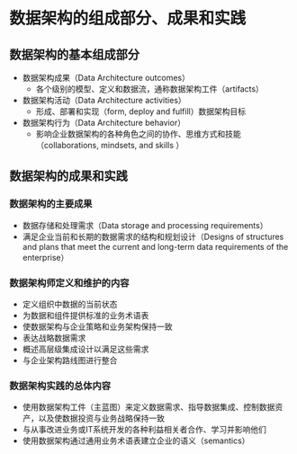 # **数据架构的组成部分、成果和实践**

## 数据架构的基本组成部分

- 数据架构成果（Data Architecture outcomes）
  - 各个级别的模型、定义和数据流，通称数据架构工件（artifacts）
- 数据架构活动（Data Architecture activities）
  - 形成、部署和实现（form, deploy and fulfill）数据架构目标
- 数据架构行为（Data Architecture behavior）
  - 影响企业数据架构的各种角色之间的协作、思维方式和技能（collaborations, mindsets, and skills ）

## 数据架构的成果和实践

### 数据架构的主要成果

- 数据存储和处理需求（Data storage and processing requirements）
- 满足企业当前和长期的数据需求的结构和规划设计（Designs of structures and plans that meet the current and long-term data requirements of the enterprise）

### 数据架构师定义和维护的内容

- 定义组织中数据的当前状态
- 为数据和组件提供标准的业务术语表
- 使数据架构与企业策略和业务架构保持一致
- 表达战略数据需求
- 概述高层级集成设计以满足这些需求
- 与企业架构路线图进行整合

### 数据架构实践的总体内容

- 使用数据架构工件（主蓝图）来定义数据需求、指导数据集成、控制数据资产，以及使数据投资与业务战略保持一致
- 与从事改进业务或IT系统开发的各种利益相关者合作、学习并影响他们
- 使用数据架构通过通用业务术语表建立企业的语义（semantics）